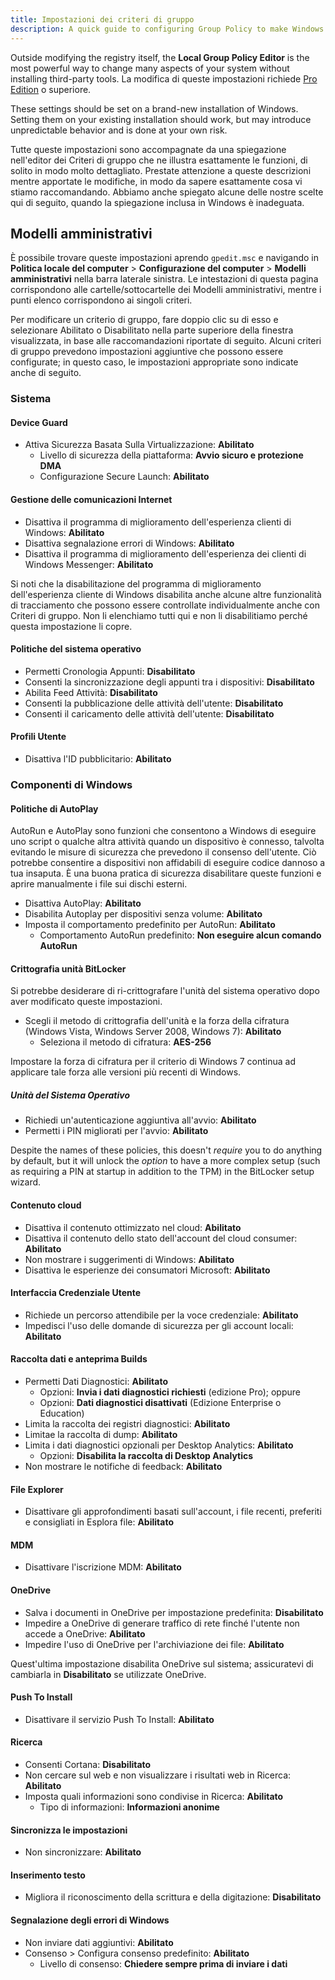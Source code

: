 ```yaml
---
title: Impostazioni dei criteri di gruppo
description: A quick guide to configuring Group Policy to make Windows a bit more privacy respecting.
---
```


Outside modifying the registry itself, the **Local Group Policy Editor** is the most powerful way to change many aspects of your system without installing third-party tools. La modifica di queste impostazioni richiede [Pro Edition](index.md#windows-editions) o superiore.

These settings should be set on a brand-new installation of Windows. Setting them on your existing installation should work, but may introduce unpredictable behavior and is done at your own risk.

Tutte queste impostazioni sono accompagnate da una spiegazione nell'editor dei Criteri di gruppo che ne illustra esattamente le funzioni, di solito in modo molto dettagliato. Prestate attenzione a queste descrizioni mentre apportate le modifiche, in modo da sapere esattamente cosa vi stiamo raccomandando. Abbiamo anche spiegato alcune delle nostre scelte qui di seguito, quando la spiegazione inclusa in Windows è inadeguata.

## Modelli amministrativi

È possibile trovare queste impostazioni aprendo `gpedit.msc` e navigando in **Politica locale del computer** > **Configurazione del computer** > **Modelli amministrativi** nella barra laterale sinistra. Le intestazioni di questa pagina corrispondono alle cartelle/sottocartelle dei Modelli amministrativi, mentre i punti elenco corrispondono ai singoli criteri.

Per modificare un criterio di gruppo, fare doppio clic su di esso e selezionare Abilitato o Disabilitato nella parte superiore della finestra visualizzata, in base alle raccomandazioni riportate di seguito. Alcuni criteri di gruppo prevedono impostazioni aggiuntive che possono essere configurate; in questo caso, le impostazioni appropriate sono indicate anche di seguito.

### Sistema

#### Device Guard

- Attiva Sicurezza Basata Sulla Virtualizzazione: **Abilitato**
  - Livello di sicurezza della piattaforma: **Avvio sicuro e protezione DMA**
  - Configurazione Secure Launch: **Abilitato**

#### Gestione delle comunicazioni Internet

- Disattiva il programma di miglioramento dell'esperienza clienti di Windows: **Abilitato**
- Disattiva segnalazione errori di Windows: **Abilitato**
- Disattiva il programma di miglioramento dell'esperienza dei clienti di Windows Messenger: **Abilitato**

Si noti che la disabilitazione del programma di miglioramento dell'esperienza cliente di Windows disabilita anche alcune altre funzionalità di tracciamento che possono essere controllate individualmente anche con Criteri di gruppo. Non li elenchiamo tutti qui e non li disabilitiamo perché questa impostazione li copre.

#### Politiche del sistema operativo

- Permetti Cronologia Appunti: **Disabilitato**
- Consenti la sincronizzazione degli appunti tra i dispositivi: **Disabilitato**
- Abilita Feed Attività: **Disabilitato**
- Consenti la pubblicazione delle attività dell'utente: **Disabilitato**
- Consenti il caricamento delle attività dell'utente: **Disabilitato**

#### Profili Utente

- Disattiva l'ID pubblicitario: **Abilitato**

### Componenti di Windows

#### Politiche di AutoPlay

AutoRun e AutoPlay sono funzioni che consentono a Windows di eseguire uno script o qualche altra attività quando un dispositivo è connesso, talvolta evitando le misure di sicurezza che prevedono il consenso dell'utente. Ciò potrebbe consentire a dispositivi non affidabili di eseguire codice dannoso a tua insaputa. È una buona pratica di sicurezza disabilitare queste funzioni e aprire manualmente i file sui dischi esterni.

- Disattiva AutoPlay: **Abilitato**
- Disabilita Autoplay per dispositivi senza volume: **Abilitato**
- Imposta il comportamento predefinito per AutoRun: **Abilitato**
  - Comportamento AutoRun predefinito: **Non eseguire alcun comando AutoRun**

#### Crittografia unità BitLocker

Si potrebbe desiderare di ri-crittografare l'unità del sistema operativo dopo aver modificato queste impostazioni.

- Scegli il metodo di crittografia dell'unità e la forza della cifratura (Windows Vista, Windows Server 2008, Windows 7): **Abilitato**
  - Seleziona il metodo di cifratura: **AES-256**

Impostare la forza di cifratura per il criterio di Windows 7 continua ad applicare tale forza alle versioni più recenti di Windows.

##### Unità del Sistema Operativo

- Richiedi un'autenticazione aggiuntiva all'avvio: **Abilitato**
- Permetti i PIN migliorati per l'avvio: **Abilitato**

Despite the names of these policies, this doesn't _require_ you to do anything by default, but it will unlock the _option_ to have a more complex setup (such as requiring a PIN at startup in addition to the TPM) in the BitLocker setup wizard.

#### Contenuto cloud

- Disattiva il contenuto ottimizzato nel cloud: **Abilitato**
- Disattiva il contenuto dello stato dell'account del cloud consumer: **Abilitato**
- Non mostrare i suggerimenti di Windows: **Abilitato**
- Disattiva le esperienze dei consumatori Microsoft: **Abilitato**

#### Interfaccia Credenziale Utente

- Richiede un percorso attendibile per la voce credenziale: **Abilitato**
- Impedisci l'uso delle domande di sicurezza per gli account locali: **Abilitato**

#### Raccolta dati e anteprima Builds

- Permetti Dati Diagnostici: **Abilitato**
  - Opzioni: **Invia i dati diagnostici richiesti** (edizione Pro); oppure
  - Opzioni: **Dati diagnostici disattivati** (Edizione Enterprise o Education)
- Limita la raccolta dei registri diagnostici: **Abilitato**
- Limitae la raccolta di dump: **Abilitato**
- Limita i dati diagnostici opzionali per Desktop Analytics: **Abilitato**
  - Opzioni: **Disabilita la raccolta di Desktop Analytics**
- Non mostrare le notifiche di feedback: **Abilitato**

#### File Explorer

- Disattivare gli approfondimenti basati sull'account, i file recenti, preferiti e consigliati in Esplora file: **Abilitato**

#### MDM

- Disattivare l'iscrizione MDM: **Abilitato**

#### OneDrive

- Salva i documenti in OneDrive per impostazione predefinita: **Disabilitato**
- Impedire a OneDrive di generare traffico di rete finché l'utente non accede a OneDrive: **Abilitato**
- Impedire l'uso di OneDrive per l'archiviazione dei file: **Abilitato**

Quest'ultima impostazione disabilita OneDrive sul sistema; assicuratevi di cambiarla in **Disabilitato** se utilizzate OneDrive.

#### Push To Install

- Disattivare il servizio Push To Install: **Abilitato**

#### Ricerca

- Consenti Cortana: **Disabilitato**
- Non cercare sul web e non visualizzare i risultati web in Ricerca: **Abilitato**
- Imposta quali informazioni sono condivise in Ricerca: **Abilitato**
  - Tipo di informazioni: **Informazioni anonime**

#### Sincronizza le impostazioni

- Non sincronizzare: **Abilitato**

#### Inserimento testo

- Migliora il riconoscimento della scrittura e della digitazione: **Disabilitato**

#### Segnalazione degli errori di Windows

- Non inviare dati aggiuntivi: **Abilitato**
- Consenso > Configura consenso predefinito: **Abilitato**
  - Livello di consenso: **Chiedere sempre prima di inviare i dati**

